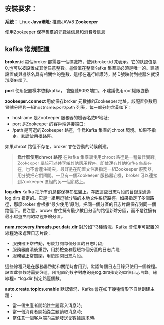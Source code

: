 ## 安裝要求：
**系統：** Linux
**Java環境:** 推薦JAVA8
**Zookeeper**

使用Zookeeper 保存集羣的元數據信息和消費者信息

## kafka 常規配置
**broker.id**
每個broker 都需要一個標識符，使用broker.id 來表示。它的默認值是0,也可以被設置成其他任意整數。這個值在整個Kafka 集羣裏必須是唯一的。建議設置成與機器名具有相關性的整數，這樣在進行維護時，將ID號映射到機器名就沒那麼麻煩了。

**port**
使用配置樣本啓動kafka， 會監聽9092端口。不建議使用root權限啓動

**zookeeper.connect**
用於保存broker 元數據的Zookeeper 地址。該配置參數用冒號分隔的一組hostname:port/path 列表，每一部分的含義如下：
* hostname 是Zookeeper 服務器的機器名或IP地址;
* port 是Zookeeper 的客戶端連接端口;
* /path 是可選的Zookeeper 路徑，作爲Kafka 集羣的chroot 環境。如果不指定，默認使用根路徑。

如果chroot 路徑不存在，broker 會在啓動的時候創建。

> **爲什麼使用chroot 路徑**
在Kafka 集羣裏使用chroot 路徑是一種最佳實踐。Zookeeper 羣組可以共享給其他應用程序，即使還有其他Kafka 集羣存在，也不會產生衝突。最好是在配置文件裏指定一組Zookeeper 服務器，用分號把它們隔開。一旦有一個Zookeeper 服務器宕機，broker 可以連接到Zookeeper 羣組的另一個節點上。

**log.dirs**
Kafka 把所有消息都保存在磁盤上，存放這些日志片段的目錄是通過log.dirs 指定的。它是一組用逗號分隔的本地文件系統路徑。如果指定了多個路徑，那麼broker 會根據“最少使用”原則，把同一個分區的日志片段保存到同一個路徑下。要注意，broker 會往擁有最少數目分區的路徑新增分區，而不是往擁有最小磁盤空間的路徑新增分區。

**num.recovery.threads.per.data.dir**
對於如下3種情況，Kafka 會使用可配置的線程池來處理日志片段：
* 服務器正常啓動，用於打開每個分區的日志片段;
* 服務器崩潰後重啓，用於檢查和截短每個分區的日志片段;
* 服務器正常關閉，用於關閉日志片段。

這些線程只是在服務器啓動和關閉時會用到。默認每個日志目錄只使用一個線程。設置此參數時需要注意，所配置的數字對應的是log.dirs指定的單個日志目錄。總線程= *log.dir 指定路徑個數。

**auto.create.topics.enable**
默認情況，Kafka 會在如下幾種情形下自動創建主題：
* 當一個生產者開始往主題寫入消息時;
* 當一個消費者開始從主題讀取消息時;
* 當任意一個客戶端向主題發送元數據請求時。

